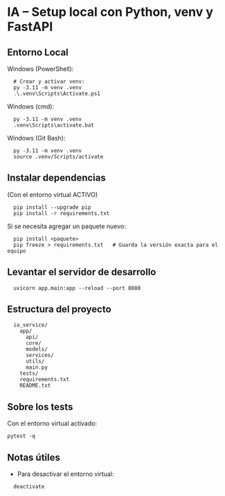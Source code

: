 IA – Setup local con Python, venv y FastAPI
==================================================

## Entorno Local

Windows (PowerShell):
```
  # Crear y activar venv:
  py -3.11 -m venv .venv
  .\.venv\Scripts\Activate.ps1
```
Windows (cmd):
```
  py -3.11 -m venv .venv
  .venv\Scripts\activate.bat
```
Windows (Git Bash):
```
  py -3.11 -m venv .venv
  source .venv/Scripts/activate
```


## Instalar dependencias

(Con el entorno virtual ACTIVO)
```
  pip install --upgrade pip
  pip install -r requirements.txt
```
Si se necesita agregar un paquete nuevo:
```
  pip install <paquete>
  pip freeze > requirements.txt   # Guarda la versión exacta para el equipo
```

## Levantar el servidor de desarrollo
```
  uvicorn app.main:app --reload --port 8080
```

## Estructura del proyecto 
```
  ia_service/
    app/
      api/
      core/
      models/
      services/
      utils/
      main.py
    tests/
    requirements.txt
    README.txt
```

## Sobre los tests
Con el entorno virtual activado:
```
pytest -q
```


## Notas útiles

- Para desactivar el entorno virtual:
```
  deactivate
```



